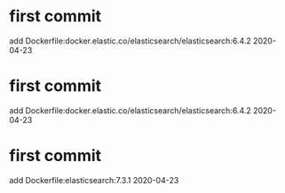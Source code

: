 # first commit
add Dockerfile:docker.elastic.co/elasticsearch/elasticsearch:6.4.2 2020-04-23
# first commit
add Dockerfile:docker.elastic.co/elasticsearch/elasticsearch:6.4.2 2020-04-23
# first commit
add Dockerfile:elasticsearch:7.3.1 2020-04-23
